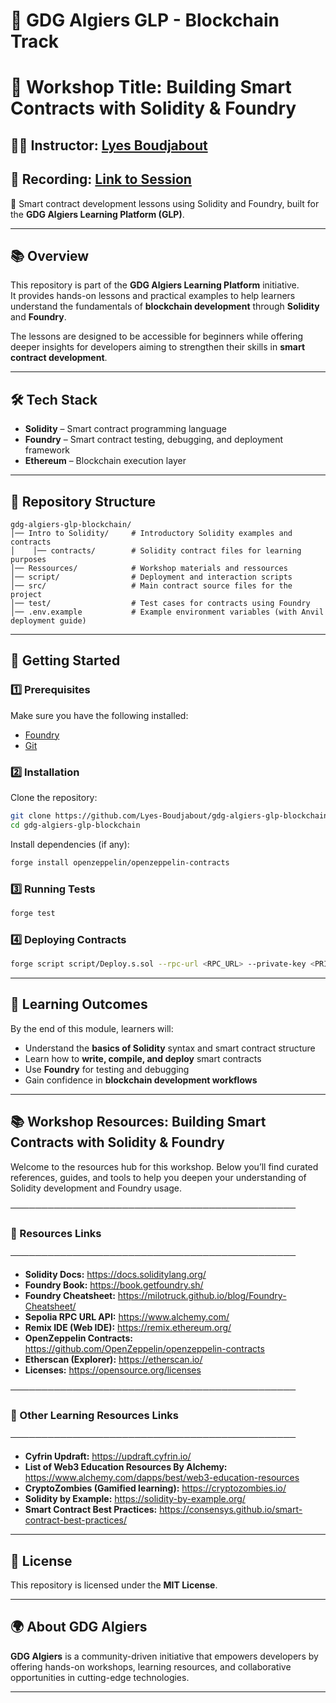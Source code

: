 # 🚀 GDG Algiers GLP - Blockchain Track

# 🔗 Workshop Title: Building Smart Contracts with Solidity & Foundry

## 👨‍🏫 Instructor: [Lyes Boudjabout](https://www.linkedin.com/in/lyes-boudjabout)
## 🎥 Recording: [Link to Session](https://glp.gdgalgiers.dev/content)

🚀 Smart contract development lessons using Solidity and Foundry, built for the **GDG Algiers Learning Platform (GLP)**.  

---

## 📚 Overview  
This repository is part of the **GDG Algiers Learning Platform** initiative.  
It provides hands-on lessons and practical examples to help learners understand the fundamentals of **blockchain development** through **Solidity** and **Foundry**.  

The lessons are designed to be accessible for beginners while offering deeper insights for developers aiming to strengthen their skills in **smart contract development**.  

---

## 🛠️ Tech Stack  
- **Solidity** – Smart contract programming language  
- **Foundry** – Smart contract testing, debugging, and deployment framework  
- **Ethereum** – Blockchain execution layer  

---

## 📂 Repository Structure  
```
gdg-algiers-glp-blockchain/
│── Intro to Solidity/     # Introductory Solidity examples and contracts
│    │── contracts/        # Solidity contract files for learning purposes  
│── Ressources/            # Workshop materials and ressources 
│── script/                # Deployment and interaction scripts  
│── src/                   # Main contract source files for the project 
│── test/                  # Test cases for contracts using Foundry
│── .env.example           # Example environment variables (with Anvil deployment guide)
```

---

## 🚀 Getting Started  

### 1️⃣ Prerequisites 

Make sure you have the following installed:  
- [Foundry](https://book.getfoundry.sh/getting-started/installation)
- [Git](https://git-scm.com/downloads)

### 2️⃣ Installation 

Clone the repository: 

```bash
git clone https://github.com/Lyes-Boudjabout/gdg-algiers-glp-blockchain.git
cd gdg-algiers-glp-blockchain
```

Install dependencies (if any):  

```bash
forge install openzeppelin/openzeppelin-contracts
```

### 3️⃣ Running Tests  

```bash
forge test
```

### 4️⃣ Deploying Contracts 

```bash
forge script script/Deploy.s.sol --rpc-url <RPC_URL> --private-key <PRIVATE_KEY>
```

---

## 🎯 Learning Outcomes  

By the end of this module, learners will:  
- Understand the **basics of Solidity** syntax and smart contract structure  
- Learn how to **write, compile, and deploy** smart contracts  
- Use **Foundry** for testing and debugging  
- Gain confidence in **blockchain development workflows**  

---

## 📚 Workshop Resources: Building Smart Contracts with Solidity & Foundry

Welcome to the resources hub for this workshop. Below you’ll find curated references, guides, and tools to help you deepen your understanding of Solidity development and Foundry usage.

──────────────────────────────────────────────

### 🔹 Resources Links

──────────────────────────────────────────────
- **Solidity Docs:** https://docs.soliditylang.org/
- **Foundry Book:** https://book.getfoundry.sh/
- **Foundry Cheatsheet:** https://milotruck.github.io/blog/Foundry-Cheatsheet/
- **Sepolia RPC URL API:** https://www.alchemy.com/
- **Remix IDE (Web IDE):** https://remix.ethereum.org/
- **OpenZeppelin Contracts:** https://github.com/OpenZeppelin/openzeppelin-contracts
- **Etherscan (Explorer):** https://etherscan.io/
- **Licenses:** https://opensource.org/licenses

──────────────────────────────────────────────

### 🔹 Other Learning Resources Links

──────────────────────────────────────────────
- **Cyfrin Updraft:** https://updraft.cyfrin.io/
- **List of Web3 Education Resources By Alchemy:** https://www.alchemy.com/dapps/best/web3-education-resources
- **CryptoZombies (Gamified learning):** https://cryptozombies.io/
- **Solidity by Example:** https://solidity-by-example.org/
- **Smart Contract Best Practices:** https://consensys.github.io/smart-contract-best-practices/

---

## 📜 License  

This repository is licensed under the **MIT License**.  

---

## 🌍 About GDG Algiers 

**GDG Algiers** is a community-driven initiative that empowers developers by offering hands-on workshops, learning resources, and collaborative opportunities in cutting-edge technologies.  

---
